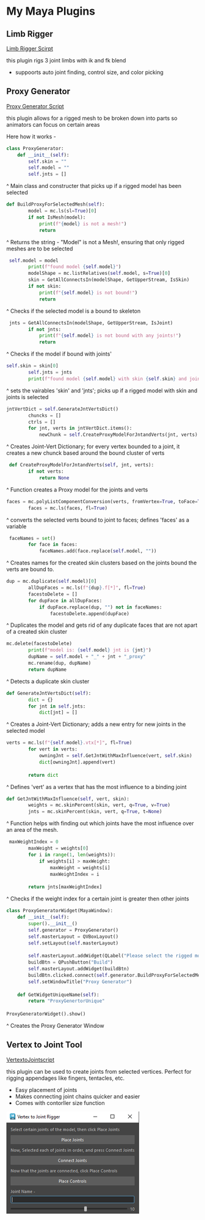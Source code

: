 # My Maya Plugins

## Limb Rigger

[Limb Rigger Scirpt]("./src/LimbRigger.py")

this plugin rigs 3 joint limbs with ik and fk blend

* suppoorts auto joint finding, control size, and color picking

## Proxy Generator

[Proxy Generator Script]("./src/ProxyGenerator.py")

this plugin allows for a rigged mesh to be broken down into parts so animators can focus on certain areas

Here how it works - 

```python
class ProxyGenerator:
    def __init__(self):
        self.skin = ""
        self.model = ""
        self.jnts = []
```
^ Main class and constructer that picks up if a rigged model has been selected

```python
def BuildProxyForSelectedMesh(self):
        model = mc.ls(sl=True)[0]
        if not IsMesh(model):
            print(f"{model} is not a mesh!")
            return
```
^ Returns the string - "Model" is not a Mesh!, ensuring that only rigged meshes are to be selected

```python
 self.model = model
        print(f"found model {self.model}")
        modelShape = mc.listRelatives(self.model, s=True)[0]
        skin = GetAllConnectsIn(modelShape, GetUpperStream, IsSkin)
        if not skin:
            print(f"{self.model} is not bound!")
            return
```
^ Checks if the selected model is a bound to skeleton

```python
 jnts = GetAllConnectsIn(modelShape, GetUpperStream, IsJoint)
        if not jnts:
            print(f"{self.model} is not bound with any joints!")
            return
```
^ Checks if the model if bound with joints'

```python
self.skin = skin[0]
        self.jnts = jnts
        print(f"found model {self.model} with skin {self.skin} and joints: {self.jnts}")
```
^ sets the vairables 'skin' and 'jnts'; picks up if a rigged model with skin and joints is selected

```python
jntVertDict = self.GenerateJntVertsDict()
        chuncks = []
        ctrls = []
        for jnt, verts in jntVertDict.items():
            newChunk = self.CreateProxyModelForJntandVerts(jnt, verts)
```
^ Creates Joint-Vert Dictionary; for every vertex bounded to a joint, it creates a new chunck based around the bound cluster of verts

```python
 def CreateProxyModelForJntandVerts(self, jnt, verts):
        if not verts:
            return None
```
^ Function creates a Proxy model for the joints and verts 

```python
faces = mc.polyListComponentConversion(verts, fromVertex=True, toFace=True)
        faces = mc.ls(faces, fl=True)
```
^ converts the selected verts bound to joint to faces; defines 'faces' as a variable

```python
 faceNames = set()
        for face in faces:
            faceNames.add(face.replace(self.model, ""))
```
^ Creates names for the created skin clusters based on the joints bound the verts are bound to. 

```python
dup = mc.duplicate(self.model)[0]
        allDupFaces = mc.ls(f"{dup}.f[*]", fl=True)
        facestoDelete = []
        for dupFace in allDupFaces:
            if dupFace.replace(dup, "") not in faceNames:
                facestoDelete.append(dupFace)
```
^ Duplicates the model and gets rid of any duplicate faces that are not apart of a created skin cluster

```python
mc.delete(facestoDelete)
        print(f"model is: {self.model} jnt is {jnt}")
        dupName = self.model + "_" + jnt + "_proxy"
        mc.rename(dup, dupName)
        return dupName
```
^ Detects a duplicate skin cluster

```python
def GenerateJntVertsDict(self):
        dict = {}
        for jnt in self.jnts:
            dict[jnt] = []
```
^ Creates a Joint-Vert Dictionary; adds a new entry for new joints in the selected model

```python
verts = mc.ls(f"{self.model}.vtx[*]", fl=True)
        for vert in verts: 
            owningJnt = self.GetJntWithMaxInfluence(vert, self.skin)
            dict[owningJnt].append(vert)

        return dict
```
^ Defines 'vert' as a vertex that has the most influence to a binding joint

```python
def GetJntWithMaxInfluence(self, vert, skin):
        weights = mc.skinPercent(skin, vert, q=True, v=True)
        jnts = mc.skinPercent(skin, vert, q=True, t=None)
```
^ Function helps with finding out which joints have the most influence over an area of the mesh. 

```python
 maxWeightIndex = 0
        maxWeight = weights[0]
        for i in range(1, len(weights)):
            if weights[i] > maxWeight:
                maxWeight = weights[i]
                maxWeightIndex = i

        return jnts[maxWeightIndex]
```
^ Checks if the weight index for a certain joint is greater then other joints

```python
class ProxyGeneratorWidget(MayaWindow):
    def __init__(self):
        super().__init__()
        self.generator = ProxyGenerator()
        self.masterLayout = QVBoxLayout()
        self.setLayout(self.masterLayout)

        self.masterLayout.addWidget(QLabel("Please select the rigged model, and press the build button"))
        buildBtn = QPushButton("Build")
        self.masterLayout.addWidget(buildBtn)
        buildBtn.clicked.connect(self.generator.BuildProxyForSelectedMesh)
        self.setWindowTitle("Proxy Generator")

    def GetWidgetUniqueName(self):
        return "ProxyGenertorUnique"
    
ProxyGeneratorWidget().show()
```
^ Creates the Proxy Generator Window

## Vertex to Joint Tool

[VertextoJointscript](src/VertextoJoint.py)

this plugin can be used to create joints from selected vertices. Perfect for rigging appendages like fingers, tentacles, etc.

* Easy placement of joints
* Makes connecting joint chains quicker and easier
* Comes with contorller size function

<img src="VertextoJoint_Ex.PNG" width="348">
